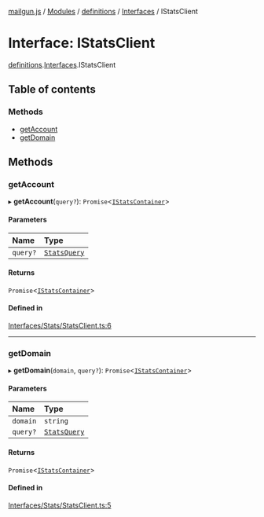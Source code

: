 [mailgun.js](../README.md) / [Modules](../modules.md) / [definitions](../modules/definitions.md) / [Interfaces](../modules/definitions.Interfaces.md) / IStatsClient

# Interface: IStatsClient

[definitions](../modules/definitions.md).[Interfaces](../modules/definitions.Interfaces.md).IStatsClient

## Table of contents

### Methods

- [getAccount](definitions.Interfaces.IStatsClient.md#getaccount)
- [getDomain](definitions.Interfaces.IStatsClient.md#getdomain)

## Methods

### getAccount

▸ **getAccount**(`query?`): `Promise`\<[`IStatsContainer`](definitions.Interfaces.IStatsContainer.md)\>

#### Parameters

| Name | Type |
| :------ | :------ |
| `query?` | [`StatsQuery`](../modules/definitions.md#statsquery) |

#### Returns

`Promise`\<[`IStatsContainer`](definitions.Interfaces.IStatsContainer.md)\>

#### Defined in

[Interfaces/Stats/StatsClient.ts:6](https://github.com/mailgun/mailgun.js/blob/f0fcce3/lib/Interfaces/Stats/StatsClient.ts#L6)

___

### getDomain

▸ **getDomain**(`domain`, `query?`): `Promise`\<[`IStatsContainer`](definitions.Interfaces.IStatsContainer.md)\>

#### Parameters

| Name | Type |
| :------ | :------ |
| `domain` | `string` |
| `query?` | [`StatsQuery`](../modules/definitions.md#statsquery) |

#### Returns

`Promise`\<[`IStatsContainer`](definitions.Interfaces.IStatsContainer.md)\>

#### Defined in

[Interfaces/Stats/StatsClient.ts:5](https://github.com/mailgun/mailgun.js/blob/f0fcce3/lib/Interfaces/Stats/StatsClient.ts#L5)
